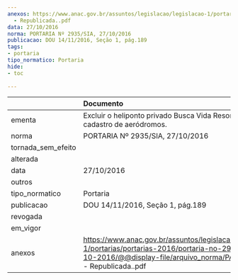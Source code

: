 ```yaml
---
anexos: https://www.anac.gov.br/assuntos/legislacao/legislacao-1/portarias/portarias-2016/portaria-no-2935-sia-27-10-2016/@@display-file/arquivo_norma/PA2016-2935
  - Republicada..pdf
data: 27/10/2016
norma: PORTARIA Nº 2935/SIA, 27/10/2016
publicacao: DOU 14/11/2016, Seção 1, pág.189
tags:
- portaria
tipo_normatico: Portaria
hide: 
- toc 
 
---
```


|                    | Documento                                                                                                                                                                     |
|:-------------------|:------------------------------------------------------------------------------------------------------------------------------------------------------------------------------|
| ementa             | Excluir o heliponto privado Busca Vida Resort (BA) do cadastro de aeródromos.                                                                                                 |
| norma              | PORTARIA Nº 2935/SIA, 27/10/2016                                                                                                                                              |
| tornada_sem_efeito |                                                                                                                                                                               |
| alterada           |                                                                                                                                                                               |
| data               | 27/10/2016                                                                                                                                                                    |
| outros             |                                                                                                                                                                               |
| tipo_normatico     | Portaria                                                                                                                                                                      |
| publicacao         | DOU 14/11/2016, Seção 1, pág.189                                                                                                                                              |
| revogada           |                                                                                                                                                                               |
| em_vigor           |                                                                                                                                                                               |
| anexos             | https://www.anac.gov.br/assuntos/legislacao/legislacao-1/portarias/portarias-2016/portaria-no-2935-sia-27-10-2016/@@display-file/arquivo_norma/PA2016-2935 - Republicada..pdf |